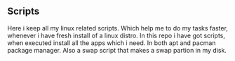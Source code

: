 ## Scripts
Here i keep all my linux related scripts.
Which help me to do  my tasks faster, whenever i  have  fresh install of a linux distro.
In this repo i have got scripts, when executed install all the apps which i need. In both apt and pacman package manager.
Also a swap script that makes a swap partion in my disk.
